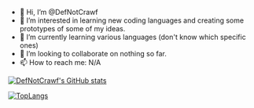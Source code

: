 - 👋 Hi, I’m @DefNotCrawf
- 👀 I’m interested in learning new coding languages and creating some prototypes of some of my ideas.
- 🌱 I’m currently learning various languages (don't know which specific ones)
- 💞️ I’m looking to collaborate on nothing so far.
- 📫 How to reach me: N/A

[![DefNotCrawf's GitHub stats](https://github-readme-stats.vercel.app/api?username=Firecul&show_icons=true&theme=github_dark&count_private=true)](https://github.com/DefNotCrawf)

[![TopLangs](https://github-readme-stats.vercel.app/api/top-langs/?username=DefNotCrawf&layout=compact&langs_count=100&theme=github_dark)](https://github.com/DefNotCrawf)

<!---
DefNotCrawf/DefNotCrawf is a ✨ special ✨ repository because its `README.md` (this file) appears on your GitHub profile.
You can click the Preview link to take a look at your changes.
--->
